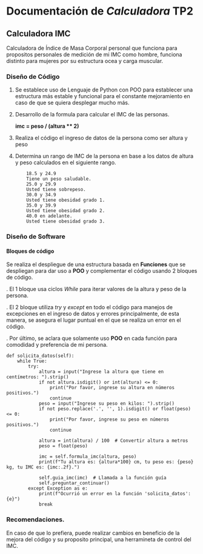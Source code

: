# Documentación de _Calculadora_ TP2

## Calculadora IMC

Calculadora de Índice de Masa Corporal personal que funciona para propositos personales de medición de mi IMC como hombre, funciona distinto para mujeres por su estructura ocea y carga muscular.

### Diseño de Código

1.  Se establece uso de Lenguaje de Python con POO para establecer una estructura más estable y funcional para el constante mejoramiento en caso de que se quiera desplegar mucho más.
1.  Desarrollo de la formula para calcular el IMC de las personas.

    **imc = peso / (altura \*\* 2)**

1.  Realiza el código el ingreso de datos de la persona como ser altura y peso
1.  Determina un rango de IMC de la persona en base a los datos de altura y peso calculados en el siguiente rango.

            18.5 y 24.9
            Tiene un peso saludable.
            25.0 y 29.9
            Usted tiene sobrepeso.
            30.0 y 34.9
            Usted tiene obesidad grado 1.
            35.0 y 39.9
            Usted tiene obesidad grado 2.
            40.0 en adelante.
            Usted tiene obesidad grado 3.

### Diseño de Software

#### Bloques de código

Se realiza el despliegue de una estructura basada en **Funciones** que se despliegan para dar uso a **POO** y complementar el código usando 2 bloques de código.

. El 1 bloque usa ciclos _While_ para iterar valores de la altura y peso de la persona.

. El 2 bloque utiliza _try_ y _except_ en todo el código para manejos de excepciones en el ingreso de datos y errores principalmente, de esta manera, se asegura el lugar puntual en el que se realiza un error en el código.

. Por último, se aclara que solamente uso **POO** en cada función para comodidad y preferencia de mi persona.

    def solicita_datos(self):
        while True:
            try:
                altura = input("Ingrese la altura que tiene en centímetros: ").strip()
                if not altura.isdigit() or int(altura) <= 0:
                    print("Por favor, ingrese su altura en números positivos.")
                    continue
                peso = input("Ingrese su peso en kilos: ").strip()
                if not peso.replace('.', '', 1).isdigit() or float(peso) <= 0:
                    print("Por favor, ingrese su peso en números positivos.")
                    continue

                altura = int(altura) / 100  # Convertir altura a metros
                peso = float(peso)

                imc = self.formula_imc(altura, peso)
                print(f"Tu altura es: {altura*100} cm, tu peso es: {peso} kg, tu IMC es: {imc:.2f}.")

                self.guia_imc(imc)  # Llamada a la función guía
                self.preguntar_continuar()
            except Exception as e:
                print(f"Ocurrió un error en la función 'solicita_datos': {e}")
                break

### Recomendaciones.

En caso de que lo prefiera, puede realizar cambios en beneficio de la mejora del código y su proposito principal, una herramineta de control del IMC.
